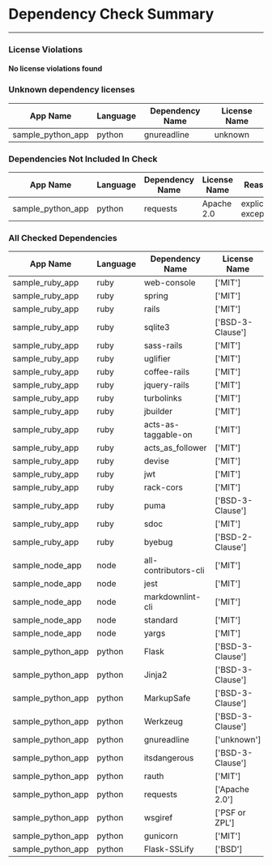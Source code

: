 # Dependency Check Summary 
 --- 
### License Violations
#### No license violations found

### Unknown dependency licenses
| App Name | Language | Dependency Name | License Name
| ------ | ------ | ------ | ------ | 
| sample_python_app | python | gnureadline | unknown |

### Dependencies Not Included In Check
| App Name | Language | Dependency Name | License Name | Reason
| ------ | ------ | ------ | ------ | ------ | 
| sample_python_app | python | requests | Apache 2.0 | explicitly excepted 

### All Checked Dependencies
| App Name | Language | Dependency Name | License Name |
| ------ | ------ | ------ | ------ | 
| sample_ruby_app | ruby | web-console | ['MIT'] |
| sample_ruby_app | ruby | spring | ['MIT'] |
| sample_ruby_app | ruby | rails | ['MIT'] |
| sample_ruby_app | ruby | sqlite3 | ['BSD-3-Clause'] |
| sample_ruby_app | ruby | sass-rails | ['MIT'] |
| sample_ruby_app | ruby | uglifier | ['MIT'] |
| sample_ruby_app | ruby | coffee-rails | ['MIT'] |
| sample_ruby_app | ruby | jquery-rails | ['MIT'] |
| sample_ruby_app | ruby | turbolinks | ['MIT'] |
| sample_ruby_app | ruby | jbuilder | ['MIT'] |
| sample_ruby_app | ruby | acts-as-taggable-on | ['MIT'] |
| sample_ruby_app | ruby | acts_as_follower | ['MIT'] |
| sample_ruby_app | ruby | devise | ['MIT'] |
| sample_ruby_app | ruby | jwt | ['MIT'] |
| sample_ruby_app | ruby | rack-cors | ['MIT'] |
| sample_ruby_app | ruby | puma | ['BSD-3-Clause'] |
| sample_ruby_app | ruby | sdoc | ['MIT'] |
| sample_ruby_app | ruby | byebug | ['BSD-2-Clause'] |
| sample_node_app | node | all-contributors-cli | ['MIT'] |
| sample_node_app | node | jest | ['MIT'] |
| sample_node_app | node | markdownlint-cli | ['MIT'] |
| sample_node_app | node | standard | ['MIT'] |
| sample_node_app | node | yargs | ['MIT'] |
| sample_python_app | python | Flask | ['BSD-3-Clause'] |
| sample_python_app | python | Jinja2 | ['BSD-3-Clause'] |
| sample_python_app | python | MarkupSafe | ['BSD-3-Clause'] |
| sample_python_app | python | Werkzeug | ['BSD-3-Clause'] |
| sample_python_app | python | gnureadline | ['unknown'] |
| sample_python_app | python | itsdangerous | ['BSD-3-Clause'] |
| sample_python_app | python | rauth | ['MIT'] |
| sample_python_app | python | requests | ['Apache 2.0'] |
| sample_python_app | python | wsgiref | ['PSF or ZPL'] |
| sample_python_app | python | gunicorn | ['MIT'] |
| sample_python_app | python | Flask-SSLify | ['BSD'] |
